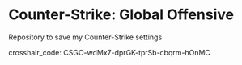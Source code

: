# Counter-Strike: Global Offensive

Repository to save my Counter-Strike settings

crosshair_code: CSGO-wdMx7-dprGK-tprSb-cbqrm-hOnMC
